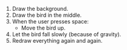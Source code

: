 1. Draw the background.
2. Draw the bird in the middle.
3. When the user presses space:
   - Move the bird up.
4. Let the bird fall slowly (because of gravity).
5. Redraw everything again and again.

